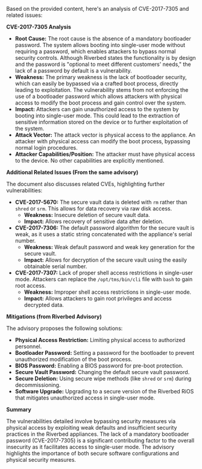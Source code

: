 Based on the provided content, here's an analysis of CVE-2017-7305 and related issues:

**CVE-2017-7305 Analysis**

*   **Root Cause:** The root cause is the absence of a mandatory bootloader password. The system allows booting into single-user mode without requiring a password, which enables attackers to bypass normal security controls. Although Riverbed states the functionality is by design and the password is "optional to meet different customers' needs," the lack of a password by default is a vulnerability.
*   **Weakness:** The primary weakness is the lack of bootloader security, which can easily be bypassed via a crafted boot process, directly leading to exploitation. The vulnerability stems from not enforcing the use of a bootloader password which allows attackers with physical access to modify the boot process and gain control over the system.
*   **Impact:** Attackers can gain unauthorized access to the system by booting into single-user mode. This could lead to the extraction of sensitive information stored on the device or to further exploitation of the system.
*   **Attack Vector:** The attack vector is physical access to the appliance. An attacker with physical access can modify the boot process, bypassing normal login procedures.
*   **Attacker Capabilities/Position:** The attacker must have physical access to the device. No other capabilities are explicitly mentioned.

**Additional Related Issues (From the same advisory)**

The document also discusses related CVEs, highlighting further vulnerabilities:

*   **CVE-2017-5670:** The secure vault data is deleted with `rm` rather than `shred` or `srm`. This allows for data recovery via raw disk access.
    *   **Weakness:** Insecure deletion of secure vault data.
    *   **Impact:** Allows recovery of sensitive data after deletion.
*   **CVE-2017-7306:** The default password algorithm for the secure vault is weak, as it uses a static string concatenated with the appliance's serial number.
    *   **Weakness:** Weak default password and weak key generation for the secure vault.
    *   **Impact:** Allows for decryption of the secure vault using the easily obtainable serial number.
*   **CVE-2017-7307:**  Lack of proper shell access restrictions in single-user mode. Attackers can replace the `/opt/tms/bin/cli` file with `bash` to gain root access.
    *   **Weakness:** Improper shell access restrictions in single-user mode.
    *   **Impact:** Allows attackers to gain root privileges and access decrypted data.

**Mitigations (from Riverbed Advisory)**

The advisory proposes the following solutions:

*   **Physical Access Restriction:** Limiting physical access to authorized personnel.
*   **Bootloader Password:** Setting a password for the bootloader to prevent unauthorized modification of the boot process.
*  **BIOS Password:** Enabling a BIOS password for pre-boot protection.
*   **Secure Vault Password:** Changing the default secure vault password.
*   **Secure Deletion:**  Using secure wipe methods (like `shred` or `srm`) during decommissioning.
*   **Software Upgrade:** Upgrading to a secure version of the Riverbed RiOS that mitigates unauthorized access in single-user mode.

**Summary**

The vulnerabilities detailed involve bypassing security measures via physical access by exploiting weak defaults and insufficient security practices in the Riverbed appliances. The lack of a mandatory bootloader password (CVE-2017-7305) is a significant contributing factor to the overall insecurity as it facilitates access to single-user mode. The advisory highlights the importance of both secure software configurations and physical security measures.